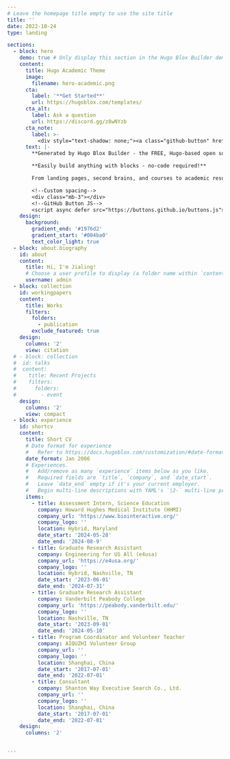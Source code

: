 ```yaml
---
# Leave the homepage title empty to use the site title
title: ''
date: 2022-10-24
type: landing

sections:
  - block: hero
    demo: true # Only display this section in the Hugo Blox Builder demo site
    content:
      title: Hugo Academic Theme
      image:
        filename: hero-academic.png
      cta:
        label: '**Get Started**'
        url: https://hugoblox.com/templates/
      cta_alt:
        label: Ask a question
        url: https://discord.gg/z8wNYzb
      cta_note:
        label: >-
          <div style="text-shadow: none;"><a class="github-button" href="https://github.com/HugoBlox/hugo-blox-builder" data-icon="octicon-star" data-size="large" data-show-count="true" aria-label="Star">Star Hugo Blox Builder</a></div><div style="text-shadow: none;"><a class="github-button" href="https://github.com/HugoBlox/theme-academic-cv" data-icon="octicon-star" data-size="large" data-show-count="true" aria-label="Star">Star the Academic template</a></div>
      text: |-
        **Generated by Hugo Blox Builder - the FREE, Hugo-based open source website builder trusted by 500,000+ sites.**

        **Easily build anything with blocks - no-code required!**

        From landing pages, second brains, and courses to academic resumés, conferences, and tech blogs.

        <!--Custom spacing-->
        <div class="mb-3"></div>
        <!--GitHub Button JS-->
        <script async defer src="https://buttons.github.io/buttons.js"></script>
    design:
      background:
        gradient_end: '#1976d2'
        gradient_start: '#004ba0'
        text_color_light: true
  - block: about.biography
    id: about
    content:
      title: Hi, I'm Jialing!
      # Choose a user profile to display (a folder name within `content/authors/`)
      username: admin
  - block: collection
    id: workingpapers
    content:
      title: Works
      filters:
        folders:
          - publication
        exclude_featured: true
    design:
      columns: '2'
      view: citation
  # - block: collection
  #  id: talks
  #  content:
  #    title: Recent Projects
  #    filters:
  #      folders:
  #        - event
    design:
      columns: '2'
      view: compact
  - block: experience
    id: shortcv
    content:
      title: Short CV
      # Date format for experience
      #   Refer to https://docs.hugoblox.com/customization/#date-format
      date_format: Jan 2006
      # Experiences.
      #   Add/remove as many `experience` items below as you like.
      #   Required fields are `title`, `company`, and `date_start`.
      #   Leave `date_end` empty if it's your current employer.
      #   Begin multi-line descriptions with YAML's `|2-` multi-line prefix.
      items:
        - title: Assessment Intern, Science Education
          company: Howard Hughes Medical Institute (HHMI) 
          company_url: 'https://www.biointeractive.org/'
          company_logo: ''
          location: Hybrid, Maryland
          date_start: '2024-05-28'
          date_end: '2024-08-9'
        - title: Graduate Research Assistant
          company: Engineering for US All (e4usa) 
          company_url: 'https://e4usa.org/'
          company_logo: ''
          location: Hybrid, Nashville, TN
          date_start: '2023-06-01'
          date_end: '2024-07-31'
        - title: Graduate Research Assistant
          company: Vanderbilt Peabody College
          company_url: 'https://peabody.vanderbilt.edu/'
          company_logo: ''
          location: Nashville, TN
          date_start: '2023-09-01'
          date_end: '2024-05-10'
        - title: Program Coordinator and Volunteer Teacher
          company: AIQUZHI Volunteer Group
          company_url: ''
          company_logo: ''
          location: Shanghai, China 
          date_start: '2017-07-01'
          date_end: '2022-07-01'
        - title: Consultant
          company: Shanton Way Executive Search Co., Ltd.
          company_url: ''
          company_logo: ''
          location: Shanghai, China 
          date_start: '2017-07-01'
          date_end: '2022-07-01'
    design:
      columns: '2'


---
```

